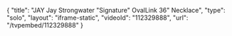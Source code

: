 {
    "title": "JAY Jay Strongwater \"Signature\" OvalLink 36\" Necklace",
    "type": "solo",
    "layout": "iframe-static",
    "videoId": "112329888",
    "url": "\/tvpembed\/112329888"
}